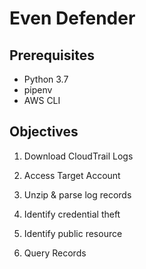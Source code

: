 # Even Defender

## Prerequisites
- Python 3.7
- pipenv
- AWS CLI

## Objectives

1. Download CloudTrail Logs

2. Access Target Account

3. Unzip & parse log records 

4. Identify credential theft

5. Identify public resource

6. Query Records

